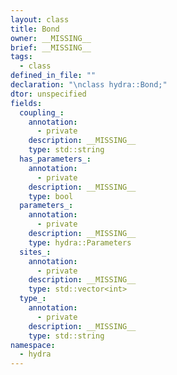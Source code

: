 ```yaml
---
layout: class
title: Bond
owner: __MISSING__
brief: __MISSING__
tags:
  - class
defined_in_file: ""
declaration: "\nclass hydra::Bond;"
dtor: unspecified
fields:
  coupling_:
    annotation:
      - private
    description: __MISSING__
    type: std::string
  has_parameters_:
    annotation:
      - private
    description: __MISSING__
    type: bool
  parameters_:
    annotation:
      - private
    description: __MISSING__
    type: hydra::Parameters
  sites_:
    annotation:
      - private
    description: __MISSING__
    type: std::vector<int>
  type_:
    annotation:
      - private
    description: __MISSING__
    type: std::string
namespace:
  - hydra
---
```

